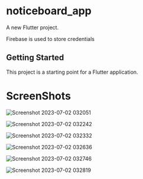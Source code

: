 # noticeboard_app

A new Flutter project.

Firebase is used to store credentials

## Getting Started

This project is a starting point for a Flutter application.

# ScreenShots

![Screenshot 2023-07-02 032051](https://github.com/Sayyad-Amin/sp21-bcs-015/assets/97822048/6ce25844-5508-4020-be4e-826c77206e95)

![Screenshot 2023-07-02 032242](https://github.com/Sayyad-Amin/sp21-bcs-015/assets/97822048/b2971ebe-6f9f-4efb-a141-1a110ff7131b)

![Screenshot 2023-07-02 032332](https://github.com/Sayyad-Amin/sp21-bcs-015/assets/97822048/13d9356b-02c3-477e-a3b3-52deb6f40658)

![Screenshot 2023-07-02 032636](https://github.com/Sayyad-Amin/sp21-bcs-015/assets/97822048/4957a7a4-b736-4f8d-bc50-c27151567b0c)

![Screenshot 2023-07-02 032746](https://github.com/Sayyad-Amin/sp21-bcs-015/assets/97822048/d39e4953-bc61-4854-abbb-6bcc98efb97e)

![Screenshot 2023-07-02 032819](https://github.com/Sayyad-Amin/sp21-bcs-015/assets/97822048/6e2c3a86-9cd6-4b35-9404-881f53536c60)
